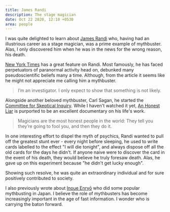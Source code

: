 ```yaml
---
title: James Randi
description: The stage magician
date: Oct 22 2020, 12:10 +0530
area: people
---
```


I was quite delighted to learn about [James Randi](https://en.wikipedia.org/wiki/James_Randi)
who, having had an illustrious career as a stage magician, was a prime example
of mythbuster. Alas, I only discovered him when he was in the news for the
wrong reason, his death.

[New York Times](https://www.nytimes.com/2020/10/21/obituaries/james-randi-dead.html?smid=tw-share)
has a great feature on Randi. Most famously, he has faced perpetuators of paranormal
activity head on, debunked many pseudoscientific beliefs many a time. Although, from the article it seems like he might not appreciate me calling him a mythbuster.

> I’m an investigator. I only expect to show that something is not likely.

Alongside another beloved mythbuster, Carl Sagan, he started the
[Committee for Skeptical Inquiry](https://en.wikipedia.org/wiki/Committee_for_Skeptical_Inquiry).
While I haven't watched it yet, [An Honest Liar](https://www.themoviedb.org/movie/262481-an-honest-liar)
is purported to be an excellent documentary on his life's work.

> Magicians are the most honest people in the world: They tell you they’re going to fool you, and then they do it.

In one interesting effort to dispel the myth of psychics, Randi wanted to pull
off the greatest stunt ever - every night before sleeping, he used to write
cards labelled to the effect "I will die tonight", and always dispose off all
the old cards for the days he didn't. If anyone naive were to discover the card
in the event of his death, they would believe he truly foresaw death. Alas, he
gave up on this experiment because "he didn't get lucky enough".

Showing such resolve, he was quite an extraordinary individual and for sure
positively contributed to society.

I also previously wrote about [Inoue Enryō](/kb/inoue-enryō) who did some popular mythbusting
in Japan. I believe the role of mythbusters has become increasingly important
in the age of fast information. I wonder who is carrying the baton forward.
